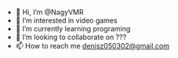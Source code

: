- 👋 Hi, I’m @NagyVMR
- 👀 I’m interested in video games
- 🌱 I’m currently learning programing
- 💞️ I’m looking to collaborate on ???
- 📫 How to reach me denisz050302@gmail.com

<!---
NagyVMR/NagyVMR is a ✨ special ✨ repository because its `README.md` (this file) appears on your GitHub profile.
You can click the Preview link to take a look at your changes.
--->
